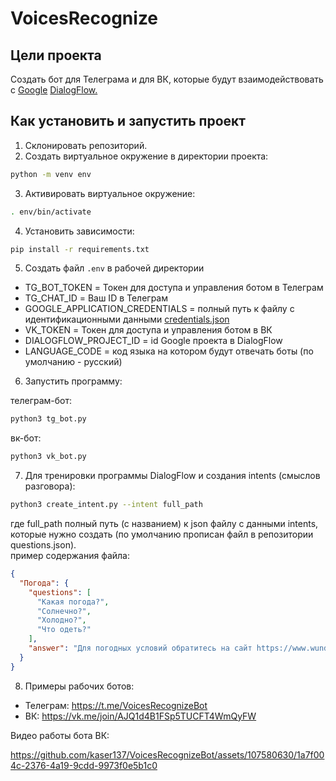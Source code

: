# VoicesRecognize

## Цели проекта
Создать бот для Телеграма и для ВК, которые будут взаимодействовать с [Google](https://www.google.com/) [DialogFlow.](https://dialogflow.cloud.google.com/)

## Как установить и запустить проект

1. Склонировать репозиторий.
2. Создать виртуальное окружение в директории проекта:
```bash
python -m venv env
```
3. Активировать виртуальное окружение:

```bash
. env/bin/activate
```
   
4. Установить зависимости:
```bash
pip install -r requirements.txt
```

5. Создать файл `.env` в рабочей директории

* TG_BOT_TOKEN = Токен для доступа и управления ботом в Телеграм
* TG_CHAT_ID = Ваш ID в Телеграм
* GOOGLE_APPLICATION_CREDENTIALS = полный путь к файлу с идентификационными данными [credentials.json](https://cloud.google.com/dialogflow/es/docs/quick/setup#sdk)
* VK_TOKEN = Токен для доступа и управления ботом в ВК
* DIALOGFLOW_PROJECT_ID = id Google проекта в DialogFlow
* LANGUAGE_CODE = код языка на котором будут отвечать боты (по умолчанию - русский) 

6. Запустить программу:  

телеграм-бот:
```bash
python3 tg_bot.py
```
вк-бот:
```bash
python3 vk_bot.py
```

7. Для тренировки программы DialogFlow и создания intents (смыслов разговора):
```bash
python3 create_intent.py --intent full_path
```
где full_path полный путь (с названием) к json файлу с данными intents, которые нужно создать
(по умолчанию прописан файл в репозитории questions.json).  
пример содержания файла:
```json
{
  "Погода": {
    "questions": [
      "Какая погода?",
      "Солнечно?",
      "Холодно?",
      "Что одеть?"
    ],
    "answer": "Для погодных условий обратитесь на сайт https://www.wunderground.com"
  }
}
```


8. Примеры рабочих ботов:
* Телеграм: https://t.me/VoicesRecognizeBot
* ВК: https://vk.me/join/AJQ1d4B1FSp5TUCFT4WmQyFW

Видео работы бота ВК:


https://github.com/kaser137/VoicesRecognizeBot/assets/107580630/1a7f004c-2376-4a19-9cdd-9973f0e5b1c0







